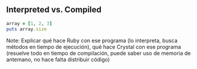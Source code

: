## Interpreted vs. Compiled

```ruby
array = [1, 2, 3]
puts array.size
```

Note:
Explicar qué hace Ruby con ese programa (lo interpreta, busca métodos
en tiempo de ejecución), qué hace Crystal con ese programa (resuelve
todo en tiempo de compilación, puede saber uso de memoria de antemano,
no hace falta distribuir código)
